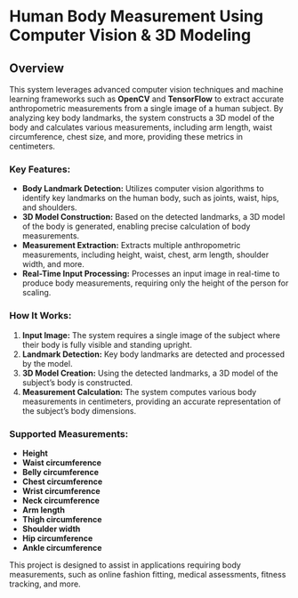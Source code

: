 # Human Body Measurement Using Computer Vision & 3D Modeling

## Overview

This system leverages advanced computer vision techniques and machine learning frameworks such as **OpenCV** and **TensorFlow** to extract accurate anthropometric measurements from a single image of a human subject. By analyzing key body landmarks, the system constructs a 3D model of the body and calculates various measurements, including arm length, waist circumference, chest size, and more, providing these metrics in centimeters.

### Key Features:

- **Body Landmark Detection:** Utilizes computer vision algorithms to identify key landmarks on the human body, such as joints, waist, hips, and shoulders.
- **3D Model Construction:** Based on the detected landmarks, a 3D model of the body is generated, enabling precise calculation of body measurements.
- **Measurement Extraction:** Extracts multiple anthropometric measurements, including height, waist, chest, arm length, shoulder width, and more.
- **Real-Time Input Processing:** Processes an input image in real-time to produce body measurements, requiring only the height of the person for scaling.

### How It Works:

1. **Input Image:** The system requires a single image of the subject where their body is fully visible and standing upright. 
2. **Landmark Detection:** Key body landmarks are detected and processed by the model.
3. **3D Model Creation:** Using the detected landmarks, a 3D model of the subject’s body is constructed.
4. **Measurement Calculation:** The system computes various body measurements in centimeters, providing an accurate representation of the subject’s body dimensions.

### Supported Measurements:
- **Height**
- **Waist circumference**
- **Belly circumference**
- **Chest circumference**
- **Wrist circumference**
- **Neck circumference**
- **Arm length**
- **Thigh circumference**
- **Shoulder width**
- **Hip circumference**
- **Ankle circumference**

This project is designed to assist in applications requiring body measurements, such as online fashion fitting, medical assessments, fitness tracking, and more.
